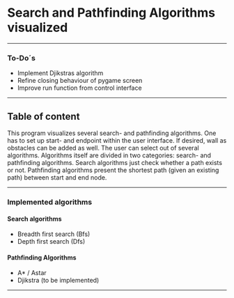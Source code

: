 # Search and Pathfinding Algorithms visualized

---
### To-Do´s
- Implement Djikstras algorithm
- Refine closing behaviour of pygame screen
- Improve run function from control interface

---
## Table of content
This program visualizes several search- and pathfinding algorithms.
One has to set up start- and endpoint within the user interface. 
If desired, wall as obstacles can be added as well. The user can select out
of several algorithms. Algorithms itself are divided in two categories: 
search- and pathfinding algorithms.
Search algorithms just check whether a path exists or not. Pathfinding algorithms 
present the shortest path (given an existing path) between start and end node.

---
### Implemented algorithms
#### Search algorithms
- Breadth first search (Bfs)
- Depth first search (Dfs)

#### Pathfinding Algorithms
- A* / Astar 
- Djikstra (to be implemented)

--- 

